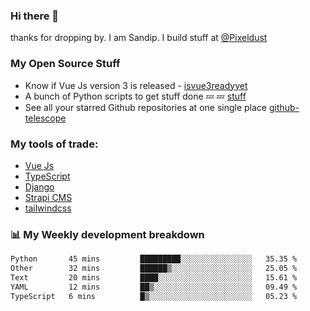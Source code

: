 ### Hi there 👋

thanks for dropping by.
I am Sandip. I build stuff at [@Pixeldust](github.com/pixeldust-in/)

###  **My Open Source Stuff**

 - Know if Vue Js version 3 is released -  [isvue3readyyet](https://github.com/sandiprb/isvue3readyyet)
 - A bunch of Python scripts to get stuff done 💤 💤 [stuff](https://github.com/sandiprb/stuff)
 - See all your starred Github repositories at one single place [github-telescope](https://github.com/sandiprb/github-telescope)



###  **My tools of trade:**
 - [Vue Js](https://github.com/vuejs/vue/)
 - [TypeScript](https://github.com/microsoft/TypeScript)
 - [Django](github.com/django/django)
 - [Strapi CMS](github.com/strapi/strapi)
 - [tailwindcss](https://github.com/tailwindlabs/tailwindcss)


###  📊 **My Weekly development breakdown**
<!--START_SECTION:waka-->

```txt
Python       45 mins         █████████░░░░░░░░░░░░░░░░   35.35 %
Other        32 mins         ██████▒░░░░░░░░░░░░░░░░░░   25.05 %
Text         20 mins         ████░░░░░░░░░░░░░░░░░░░░░   15.61 %
YAML         12 mins         ██▒░░░░░░░░░░░░░░░░░░░░░░   09.49 %
TypeScript   6 mins          █▒░░░░░░░░░░░░░░░░░░░░░░░   05.23 %
```

<!--END_SECTION:waka-->
